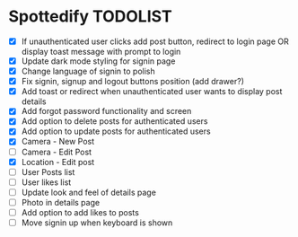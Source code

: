 # Spottedify TODOLIST

- [x] If unauthenticated user clicks add post button, redirect to login page OR display toast message with prompt to login
- [x] Update dark mode styling for signin page
- [x] Change language of signin to polish
- [x] Fix signin, signup and logout buttons position (add drawer?)
- [x] Add toast or redirect when unauthenticated user wants to display post details
- [x] Add forgot password functionality and screen
- [x] Add option to delete posts for authenticated users
- [x] Add option to update posts for authenticated users
- [x] Camera - New Post
- [ ] Camera - Edit Post
- [x] Location - Edit post
- [ ] User Posts list
- [ ] User likes list
- [ ] Update look and feel of details page
- [ ] Photo in details page
- [ ] Add option to add likes to posts
- [ ] Move signin up when keyboard is shown
